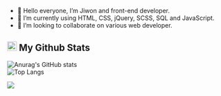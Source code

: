 - 👋 Hello everyone, I’m Jiwon and front-end developer.
- 🌱 I’m currently using HTML, CSS, jQuery, SCSS, SQL and JavaScript.
- 💞️ I’m looking to collaborate on various web developer.

## <img src="https://github.com/jiwonch/jiwonch/assets/87967386/22288c90-449a-46e4-91de-25705ba82c32" width="22px" height="22px"> My Github Stats
![Anurag's GitHub stats](https://github-readme-stats.vercel.app/api?username=jiwonch&show_icons=true&theme=midnight-purple)   
![Top Langs](https://github-readme-stats.vercel.app/api/top-langs/?username=jiwonch&layout=compact&theme=tokyonight)

<a href="https://github.com/devxb/gitanimals">
  <img src="https://render.gitanimals.org/farms/{jiwonch}"/>
</a>
